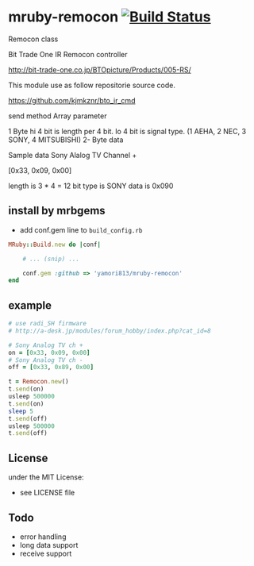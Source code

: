 # mruby-remocon   [![Build Status](https://travis-ci.org/yamori813/mruby-remocon.svg?branch=master)](https://travis-ci.org/yamori813/mruby-remocon)
Remocon class

Bit Trade One IR Remocon controller

http://bit-trade-one.co.jp/BTOpicture/Products/005-RS/

This module use as follow repositorie source code.

https://github.com/kjmkznr/bto_ir_cmd

send method Array parameter

1 Byte hi 4 bit is length per 4 bit. 
       lo 4 bit is signal type. (1 AEHA, 2 NEC, 3 SONY, 4 MITSUBISHI)
2- Byte data

Sample data Sony Alalog TV Channel +

[0x33, 0x09, 0x00]

length is 3 * 4  = 12 bit
type is SONY
data is 0x090

## install by mrbgems
- add conf.gem line to `build_config.rb`

```ruby
MRuby::Build.new do |conf|

    # ... (snip) ...

    conf.gem :github => 'yamori813/mruby-remocon'
end
```
## example
```ruby
# use radi_SH firmware
# http://a-desk.jp/modules/forum_hobby/index.php?cat_id=8

# Sony Analog TV ch +
on = [0x33, 0x09, 0x00]
# Sony Analog TV ch -
off = [0x33, 0x89, 0x00]

t = Remocon.new()
t.send(on)
usleep 500000
t.send(on)
sleep 5
t.send(off)
usleep 500000
t.send(off)
```

## License
under the MIT License:
- see LICENSE file

## Todo

- error handling
- long data support
- receive support
